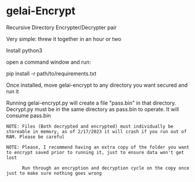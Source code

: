 # gelai-Encrypt
Recursive Directory Encrypter/Decrypter pair

Very simple: threw it together in an hour or two

Install python3

open a command window and run:

pip install -r path/to/requirements.txt
  
 
 Once installed, move gelai-encrypt to any directory you want secured and run it
 
 Running gelai-encrypt.py will create a file "pass.bin" in that directory. Decrypt.py must be in the same directory as pass.bin to operate. It will consume pass.bin
    
    NOTE: Files (Both decrypted and encrypted) must individually be storeable in memory, as of 2/17/2023 it will crash if you run out of RAM. Please be careful
    
    NOTE: Please, I recommend having an extra copy of the folder you want to encrypt saved prior to running it, just to ensure data won't get lost
     
          Run through an encryption and decryption cycle on the copy once just to make sure nothing goes wrong
